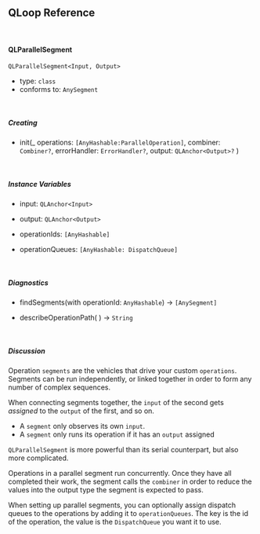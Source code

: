 
## QLoop Reference

<br />

#### QLParallelSegment

`QLParallelSegment<Input, Output>`

- type: `class`
- conforms to: `AnySegment`

<br />

##### Creating

- init(_ operations: `[AnyHashable:ParallelOperation]`, combiner: `Combiner?`, errorHandler: `ErrorHandler?`, output: `QLAnchor<Output>?` )


<br />

##### Instance Variables

- input: `QLAnchor<Input>`

- output: `QLAnchor<Output>`

- operationIds: `[AnyHashable]`

- operationQueues: `[AnyHashable: DispatchQueue]`


<br />

##### Diagnostics

- findSegments(with operationId: `AnyHashable`) -> `[AnySegment]`

- describeOperationPath( ) -> `String`


<br />

##### Discussion

Operation `segments` are the vehicles that drive your custom `operations`.
Segments can be run independently, or linked together in order to form any
number of complex sequences.

When connecting segments together, the `input` of the second
gets *assigned* to the `output` of the first, and so on.

- A `segment` only observes its own `input`.
- A `segment` only runs its operation if it has an `output` assigned

`QLParallelSegment` is more powerful than its serial counterpart, but also
more complicated.

Operations in a parallel segment run concurrently. Once they have all completed
their work, the segment calls the `combiner` in order to reduce the values into
the output type the segment is expected to pass.

When setting up parallel segments, you can optionally assign dispatch queues
to the operations by adding it to `operationQueues`. The key is the id of the
operation, the value is the `DispatchQueue` you want it to use.
